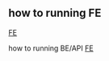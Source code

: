## how to running FE
[FE](https://github.com/andite17/phone-book-app/blob/main/phone-book-fe/README.md)

how to running BE/API
[FE](https://github.com/andite17/phone-book-app/blob/main/phone-book/README.md)
